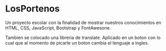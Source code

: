# LosPortenos
Un proyecto escolar con la finalidad de mostrar nuestros conocimientos en HTML, CSS, JavaScript, Bootstrap y FontAwesone.

Tambien se colocado una libreria de translate. Aplicado en un boton con lo cual que al momento de picarle un boton cambia el lenguaje a ingles.
